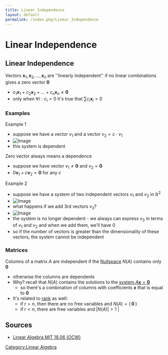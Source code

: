 ```yaml
---
title: Linear Independence
layout: default
permalink: /index.php/Linear_Independence
---
```


# Linear Independence

## Linear Independence
Vectors $\mathbf x_1, \mathbf x_2, ... , \mathbf x_n$ are ''linearly independent'' if no linear combinations gives a zero vector $\mathbf 0$ 
- $c_1 \mathbf x_1 + c_2 \mathbf x_2 + ... + c_n \mathbf x_n \ne \mathbf 0$ 
- only when $\forall i: c_i = 0$ it's true that $\sum c_i \mathbf x_i = 0$


### Examples
Example 1
- suppose we have a vector $v_1$ and a vector $v_2 = c \cdot v_1$
- <img src="http://habrastorage.org/files/807/633/b50/807633b501c745a595e6a0a12277cedb.png" alt="Image">
- this system is dependent 

Zero vector always means a dependence 
- suppose we have vector $v_1 \ne \mathbf 0$ and $v_2 = \mathbf 0$
- $0 \mathbf v_1 + c \mathbf v_2 = \mathbf 0$ for any $c$ 


Example 2 
- suppose we have a system of two independent vectors $v_1$ and $v_2$ in $\mathbb R^2$ 
- <img src="http://habrastorage.org/files/946/d4f/5d4/946d4f5d4d424e449407115d672c2a69.png" alt="Image">
- what happens if we add 3rd vectors $v_3$? 
- <img src="http://habrastorage.org/files/13e/fdc/9f5/13efdc9f56154152b8a62bcc7061f8d6.png" alt="Image">
- the system is no longer dependent - we always can express $v_3$ in terms of $v_1$ and $v_2$ and when we add them, we'll have 0
- so if the number of vectors is greater than the dimensionality of these vectors, the system cannot be independent


### Matrices
Columns of a matrix $A$ are independent if the [Nullspace](Nullspace) $N(A)$ contains only $\mathbf 0$
- otherwise the columns are dependents
- Why? recall that $N(A)$ contains the solutions to the [system $A\mathbf x = \mathbf 0$](Homogeneous_Systems_of_Linear_Equations) 
  - so there's a combination of columns with coefficients $\mathbf x$ that is equal to $\mathbf 0$ 
- It's related to [rank](Rank_(Matrix)) as well: 
  - if $r = n$,  then there are no free variables and $N(A) = \{ \, \mathbf 0 \, \}$
  - if $r < n$, there are free variables and $|  N(A) | > 1$ |


## Sources
- [Linear Algebra MIT 18.06 (OCW)](Linear_Algebra_MIT_18.06_(OCW))

[Category:Linear Algebra](Category_Linear_Algebra)